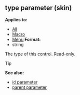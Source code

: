## type parameter (skin)

<!-- -->
**Applies to:**
+   [All](/ref/%7Bskin%7D/control.md) 
+   [Macro](/ref/%7Bskin%7D/control/macro.md) 
+   [Menu](/ref/%7Bskin%7D/control/menu.md) <!-- -->
**Format:**
+   string


The type of this control. Read-only.

> [!TIP] 
> **See also:**
> +   [id parameter](/ref/%7Bskin%7D/param/id.md) 
> +   [parent parameter](/ref/%7Bskin%7D/param/parent.md) 